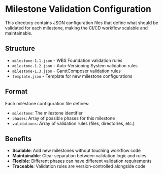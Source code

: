# Milestone Validation Configuration

This directory contains JSON configuration files that define what should be validated for each milestone, making the CI/CD workflow scalable and maintainable.

## Structure

- `milestone-1.1.json` - WBS Foundation validation rules
- `milestone-1.2.json` - Auto-Versioning System validation rules  
- `milestone-1.3.json` - GanttComposer validation rules
- `template.json` - Template for new milestone configurations

## Format

Each milestone configuration file defines:
- `milestone`: The milestone identifier
- `phases`: Array of possible phases for this milestone
- `validations`: Array of validation rules (files, directories, etc.)

## Benefits

- **Scalable**: Add new milestones without touching workflow code
- **Maintainable**: Clear separation between validation logic and rules
- **Flexible**: Different phases can have different validation requirements
- **Traceable**: Validation rules are version-controlled alongside code
